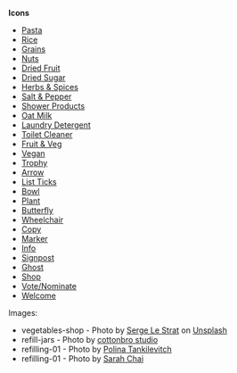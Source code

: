 **Icons**

- <a href="https://www.svgrepo.com/svg/482287/pasta-illustration-2">Pasta</a>
- <a href="https://fonts.google.com/icons?selected=Material+Symbols+Outlined:grain:FILL@0;wght@400;GRAD@0;opsz@48&icon.query=grain&icon.size=45&icon.color=%232b4141">Rice</a>
- <a href="https://www.svgrepo.com/svg/447173/grain-organic">Grains</a>
- <a href="https://www.svgrepo.com/svg/481608/peanut-illustration-3">Nuts</a>
- <a href="https://www.svgrepo.com/svg/424512/fruit-kiwi-kiwifruit">Dried Fruit</a>
- <a href="https://www.svgrepo.com/svg/482072/sugar-cube-1">Dried Sugar</a>
- <a href="https://www.svgrepo.com/svg/489014/leaf">Herbs & Spices</a>
- <a href="https://www.svgrepo.com/svg/482131/salt-and-pepper">Salt & Pepper</a>
- <a href="https://www.svgrepo.com/svg/464024/bathtub-2">Shower Products</a>
- <a href="https://www.svgrepo.com/svg/482409/milk-illustration-1">Oat Milk</a>
- <a href="https://fonts.google.com/icons?selected=Material+Symbols+Outlined:laundry:FILL@0;wght@400;GRAD@0;opsz@48&icon.query=laundry&icon.size=51&icon.color=%23f9ebe0">Laundry Detergent</a>
- <a href="https://www.svgrepo.com/svg/490423/toilet-2">Toilet Cleaner</a>
- <a href="https://www.svgrepo.com/svg/265616/vegetables-salad">Fruit & Veg</a>
- <a href="https://www.svgrepo.com/svg/391306/plant-pot">Vegan</a>
- <a href="https://www.svgrepo.com/svg/472007/trophy-01">Trophy</a>
- <a href="https://www.svgrepo.com/svg/71760/left-arrowhead">Arrow</a>
- <a href="https://www.svgrepo.com/svg/196040/list-tick">List Ticks</a>
- <a href="https://www.svgrepo.com/svg/535234/bowl">Bowl</a>
- <a href="https://fonts.google.com/icons?query=plant&selected=Material+Symbols+Outlined:psychiatry:FILL@0;wght@400;GRAD@0;opsz@48&icon.query=plant&icon.size=200&icon.color=%23f9ebe0">Plant</a>
- <a href="https://www.svgrepo.com/svg/368237/butterfly">Butterfly</a>
- <a href="https://www.svgrepo.com/svg/483988/wheelchair-2">Wheelchair</a>
- <a href="https://www.svgrepo.com/svg/535325/copy">Copy</a>
- <a href="https://www.svgrepo.com/svg/393319/marker">Marker</a>
- <a href="https://www.svgrepo.com/svg/489491/information-circle">Info</a>
- <a href="https://www.svgrepo.com/svg/173438/signpost">Signpost</a>
- <a href="https://www.svgrepo.com/svg/196372/ghost">Ghost</a>
- <a href="https://www.svgrepo.com/svg/188897/shop-store">Shop</a>
- <a href="https://www.svgrepo.com/svg/477351/vote-2">Vote/Nominate</a>
- <a href="https://www.svgrepo.com/svg/79611/welcome">Welcome</a>

Images:

- vegetables-shop - Photo by <a href="https://unsplash.com/@slestrat?utm_content=creditCopyText&utm_medium=referral&utm_source=unsplash">Serge Le Strat</a> on <a href="https://unsplash.com/photos/vegetables-on-rack-rS4OSc9yhSo?utm_content=creditCopyText&utm_medium=referral&utm_source=unsplash">Unsplash</a>
- refill-jars - Photo by <a href="https://www.pexels.com/photo/clear-glass-jars-with-brown-and-white-stones-4778348/">cottonbro studio</a>
- refilling-01 - Photo by <a href="https://www.pexels.com/photo/person-shopping-in-store-3735179/">Polina Tankilevitch</a>
- refilling-01 - Photo by <a href="https://www.pexels.com/photo/anonymous-person-pressing-big-dispenser-taking-soap-7262484/">Sarah Chai</a>
